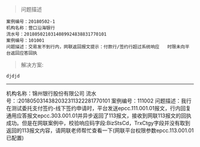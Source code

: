 > 问题描述

```
案例编号：20180502-1
机构名称：营口沿海银行
流水号：2018050210314089924838831770101
案例编号：101001
问题描述：交易发不到行内，网联返回报文提示：付款行/签约行超过系统响应   时限未向平台返回应答回执
```

> 解决方案:
```
djdjd
```
---


机构名称：锦州银行股份有限公司
流水号：:2018050314382032311322281770101
案例编号：111002 
问题描述：我行在测试委托支付签约-线下签约申请时，平台发送epcc.111.001.01报文，行内回复通用应答报文epcc.303.001.01并异步返回了113报文，接收到网联113报文的回执成功。但是在网联案例中，校验响应码字段:BizStsCd，TrxCtgy字段并没有取到返回的113报文内容，请网联老师帮忙查看一下(网联平台权限参数epcc.113.001.01已配置)